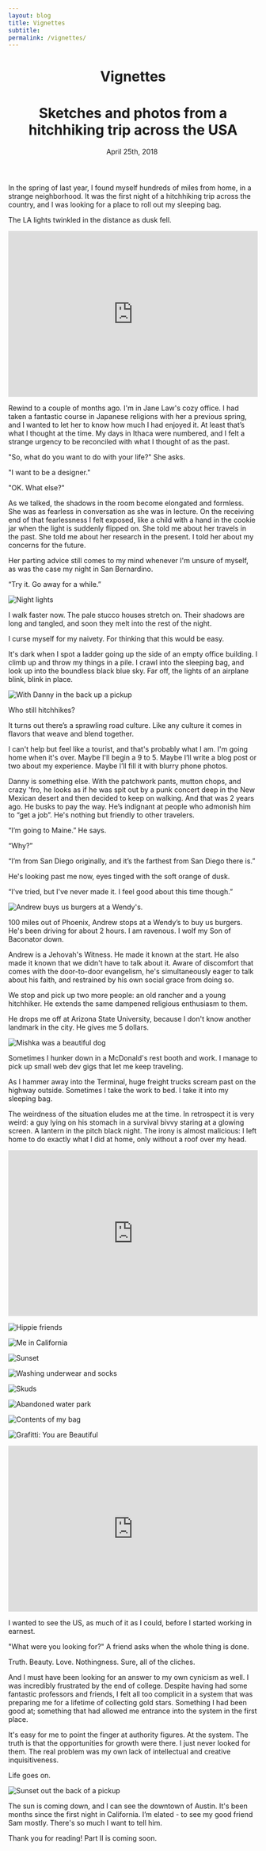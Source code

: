 ```yaml
---
layout: blog
title: Vignettes
subtitle:
permalink: /vignettes/
---
```



  <header class="tc-ns pt4 pt5-ns">
    <h1 class="f3 fw7 f2-m f-subheadline-l font-body measure lh-title mt0 mb0">Vignettes</h1>
    <h1 class="f4 fw1 f3-m center f2-l font-light font-body measure lh-title mt0">Sketches and photos from a hitchhiking trip across the USA</h1>
    <time class="f5 f4-l db fw1 font-body mb4"> April 25th, 2018</time>
    <img class="w-100 dib center-ns measure f3" src="/assets/img/hitching/opening.jpg" alt=""/>
  </header>

  In the spring of last year, I found myself hundreds of miles from home, in a strange neighborhood. It was the first night of a hitchhiking trip across the country, and I was looking for a place to roll out my sleeping bag.

  The LA lights twinkled in the distance as dusk fell.

<div class="cover">
<iframe src="https://player.vimeo.com/video/242748906" width="100%" height="335" class="mt4 mt5-ns" frameborder="0" webkitallowfullscreen mozallowfullscreen allowfullscreen></iframe>
</div>

Rewind to a couple of months ago. I'm in Jane Law's cozy office. I had taken a fantastic course in Japanese religions with her a previous spring, and I wanted to let her to know how much I had enjoyed it. At least that’s what I thought at the time. My days in Ithaca were numbered, and I felt a strange urgency to be reconciled with what I thought of as the past.

"So, what do you want to do with your life?" She asks.

"I want to be a designer."

"OK. What else?"

As we talked, the shadows in the room become elongated and formless. She was as fearless in conversation as she was in lecture. On the receiving end of that fearlessness I felt exposed, like a child with a hand in the cookie jar when the light is suddenly flipped on. She told me about her travels in the past. She told me about her research in the present. I told her about my concerns for the future.

Her parting advice still comes to my mind whenever I'm unsure of myself, as was the case my night in San Bernardino.

“Try it. Go away for a while.”

![Night lights]({{site.baseurl}}/assets/img/hitching/night.png)

I walk faster now. The pale stucco houses stretch on. Their shadows are long and tangled, and soon they melt into the rest of the night.

I curse myself for my naivety. For thinking that this would be easy.

It's dark when I spot a ladder going up the side of an empty office building. I climb up and throw my things in a pile. I crawl into the sleeping bag, and look up into the boundless black blue sky. Far off, the lights of an airplane blink, blink in place.

![With Danny in the back up a pickup]({{site.baseurl}}/assets/img/hitching/danny.png)

Who still hitchhikes?

It turns out there’s a sprawling road culture. Like any culture it comes in flavors that weave and blend together.

I can't help but feel like a tourist, and that's probably what I am. I'm going home when it's over. Maybe I'll begin a 9 to 5. Maybe I’ll write a blog post or two about my experience. Maybe I’ll fill it with blurry phone photos.

Danny is something else. With the patchwork pants, mutton chops, and crazy 'fro, he looks as if he was spit out by a punk concert deep in the New Mexican desert and then decided to keep on walking. And that was 2 years ago. He busks to pay the way. He’s indignant at people who admonish him to “get a job”. He's nothing but friendly to other travelers.

“I’m going to Maine.” He says.

“Why?”

“I’m from San Diego originally, and it’s the farthest from San Diego there is.”

He's looking past me now, eyes tinged with the soft orange of dusk.

“I’ve tried, but I've never made it. I feel good about this time though.”

![Andrew buys us burgers at a Wendy's.]({{site.baseurl}}/assets/img/hitching/andrew.png)

100 miles out of Phoenix, Andrew stops at a Wendy’s to buy us burgers. He's been driving for about 2 hours. I am ravenous. I wolf my Son of Baconator down.

Andrew is a Jehovah's Witness. He made it known at the start. He also made it known that we didn't have to talk about it. Aware of discomfort that comes with the door-to-door evangelism, he's simultaneously eager to talk about his faith, and restrained by his own social grace from doing so.

We stop and pick up two more people: an old rancher and a young hitchhiker. He extends the same dampened religious enthusiasm to them.

He drops me off at Arizona State University, because I don't know another landmark in the city. He gives me 5 dollars.

![Mishka was a beautiful dog]({{site.baseurl}}/assets/img/hitching/mishka.png)

Sometimes I hunker down in a McDonald's rest booth and work. I manage to pick up small web dev gigs that let me keep traveling.

As I hammer away into the Terminal, huge freight trucks scream past on the highway outside. Sometimes I take the work to bed. I take it into my sleeping bag.

The weirdness of the situation eludes me at the time. In retrospect it is very weird: a guy lying on his stomach in a survival bivvy staring at a glowing screen. A lantern in the pitch black night. The irony is almost malicious: I left home to do exactly what I did at home, only without a roof over my head.

<div class="cover">
<iframe src="https://player.vimeo.com/video/280655084" width="100%" height="335" class="mt4 mt5-ns" frameborder="0" webkitallowfullscreen mozallowfullscreen allowfullscreen></iframe>
</div>

![Hippie friends]({{site.baseurl}}/assets/img/hitching/hippies2.png)

![Me in California]({{site.baseurl}}/assets/img/hitching/me.png)

![Sunset]({{site.baseurl}}/assets/img/hitching/sunset.png)

![Washing underwear and socks]({{site.baseurl}}/assets/img/hitching/underwear.png)

![Skuds]({{site.baseurl}}/assets/img/hitching/skuds.png)

![Abandoned water park]({{site.baseurl}}/assets/img/hitching/slide.png)

![Contents of my bag]({{site.baseurl}}/assets/img/hitching/stuff.jpg)

![Grafitti: You are Beautiful]({{site.baseurl}}/assets/img/hitching/beautiful.jpg)



<div class="cover">
<iframe src="https://player.vimeo.com/video/281284284" width="100%" height="335" class="mt4 mt5-ns" frameborder="0" webkitallowfullscreen mozallowfullscreen allowfullscreen></iframe>
</div>

I wanted to see the US, as much of it as I could, before I started working in earnest.

"What were you looking for?" A friend asks when the whole thing is done.

Truth. Beauty. Love. Nothingness. Sure, all of the cliches.

And I must have been looking for an answer to my own cynicism as well. I was incredibly frustrated by the end of college. Despite having had some fantastic professors and friends, I felt all too complicit in a system that was preparing me for a lifetime of collecting gold stars. Something I had been good at; something that had allowed me entrance into the system in the first place.

It's easy for me to point the finger at authority figures. At the system. The truth is that the opportunities for growth were there. I just never looked for them. The real problem was my own lack of intellectual and creative inquisitiveness.

Life goes on.

![Sunset out the back of a pickup]({{site.baseurl}}/assets/img/hitching/close.png)

The sun is coming down, and I can see the downtown of Austin. It's been months since the first night in California. I’m elated - to see my good friend Sam mostly. There's so much I want to tell him.

<p class="i">Thank you for reading! Part II is coming soon.</p>
